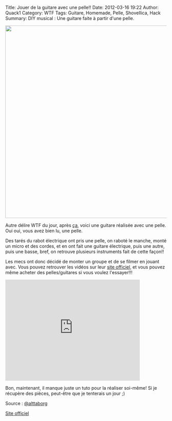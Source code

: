 Title: Jouer de la guitare avec une pelle!!
Date: 2012-03-16 19:22
Author: Quack1
Category: WTF
Tags: Guitare, Homemade, Pelle, Shovellica, Hack
Summary: DIY musical : Une guitare faite à partir d'une pelle.

<div align=center><img src="static/upload/shovellica.png" width="600" align=center /></div>

Autre délire WTF du jour, après [ça][], voici une guitare réalisée avec
une pelle. Oui oui, vous avez bien lu, une pelle.

Des tarés du rabot électrique ont pris une pelle, on raboté le manche,
monté un micro et des cordes, et en ont fait une guitare électrique,
puis une autre, puis une basse, bref, on retrouve plusieurs instruments
fait de cette façon!!

Les mecs ont donc décidé de monter un groupe et de se filmer en jouant
avec. Vous pouvez retrouver les vidéos sur leur [site officiel][], et
vous pouvez même acheter des pelles/guitares si vous voulez l'essayer!!!

<iframe width="420" height="315" src="http://www.youtube.com/embed/tc6gv-fbUDs" frameborder="0" allowfullscreen></iframe>

Bon, maintenant, il manque juste un tuto pour la réaliser soi-même! Si
je récupère des pièces, peut-être que je tenterais un jour ;)

Source : [@alttaborg][]

[Site officiel][site officiel]

  [ça]: http://quack1.wordpress.com/2012/03/16/10h-de-respiration-de-dark-vador/ "10h de respiration de Dark Vador"
  [site officiel]: http://www.shovellica.com/ "http://www.shovellica.com/"
  [@alttaborg]: https://twitter.com/#!/alttaborg/status/180714599757258754 "@alttaborg"

